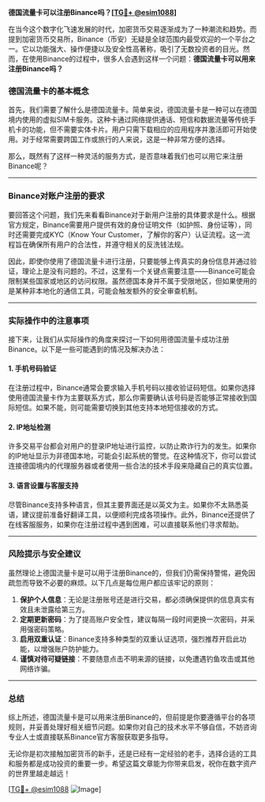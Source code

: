 **德国流量卡可以注册Binance吗？[[TG💪+ @esim1088](https://t.me/s/esim1088)]**

在当今这个数字化飞速发展的时代，加密货币交易逐渐成为了一种潮流和趋势。而提到加密货币交易所，Binance（币安）无疑是全球范围内最受欢迎的一个平台之一。它以功能强大、操作便捷以及安全性高著称，吸引了无数投资者的目光。然而，在使用Binance的过程中，很多人会遇到这样一个问题：**德国流量卡可以用来注册Binance吗？**

### 德国流量卡的基本概念

首先，我们需要了解什么是德国流量卡。简单来说，德国流量卡是一种可以在德国境内使用的虚拟SIM卡服务。这种卡通过网络提供通话、短信和数据流量等传统手机卡的功能，但不需要实体卡片。用户只需下载相应的应用程序并激活即可开始使用。对于经常需要跨国工作或旅行的人来说，这是一种非常方便的选择。

那么，既然有了这样一种灵活的服务方式，是否意味着我们也可以用它来注册Binance呢？

---

### Binance对账户注册的要求

要回答这个问题，我们先来看看Binance对于新用户注册的具体要求是什么。根据官方规定，Binance需要用户提供有效的身份证明文件（如护照、身份证等），同时还需要完成KYC（Know Your Customer，了解你的客户）认证流程。这一流程旨在确保所有用户的合法性，并遵守相关的反洗钱法规。

因此，即使你使用了德国流量卡进行注册，只要能够上传真实的身份信息并通过验证，理论上是没有问题的。不过，这里有一个关键点需要注意——Binance可能会限制某些国家或地区的访问权限。虽然德国本身并不属于受限地区，但如果使用的是某种非本地化的通信工具，可能会触发额外的安全审查机制。

---

### 实际操作中的注意事项

接下来，让我们从实际操作的角度来探讨一下如何用德国流量卡成功注册Binance。以下是一些可能遇到的情况及解决办法：

#### 1. **手机号码验证**
   在注册过程中，Binance通常会要求输入手机号码以接收验证码短信。如果你选择使用德国流量卡作为主要联系方式，那么你需要确认该号码是否能够正常接收到国际短信。如果不能，则可能需要切换到其他支持本地短信接收的方式。

#### 2. **IP地址检测**
   许多交易平台都会对用户的登录IP地址进行监控，以防止欺诈行为的发生。如果你的IP地址显示为非德国本地，可能会引起系统的警觉。在这种情况下，你可以尝试连接德国境内的代理服务器或者使用一些合法的技术手段来隐藏自己的真实位置。

#### 3. **语言设置与客服支持**
   尽管Binance支持多种语言，但其主要界面还是以英文为主。如果你不太熟悉英语，建议提前准备好翻译工具，以便顺利完成各项操作。此外，Binance还提供了在线客服服务，如果你在注册过程中遇到困难，可以直接联系他们寻求帮助。

---

### 风险提示与安全建议

虽然理论上德国流量卡是可以用于注册Binance的，但我们仍需保持警惕，避免因疏忽而导致不必要的麻烦。以下几点是每位用户都应该牢记的原则：

1. **保护个人信息**：无论是注册账号还是进行交易，都必须确保提供的信息真实有效且未泄露给第三方。
2. **定期更新密码**：为了提高账户安全性，建议每隔一段时间更换一次密码，并采用强密码策略。
3. **启用双重认证**：Binance支持多种类型的双重认证选项，强烈推荐开启此功能，以增强账户防护能力。
4. **谨慎对待可疑链接**：不要随意点击不明来源的链接，以免遭遇钓鱼攻击或其他网络诈骗。

---

### 总结

综上所述，德国流量卡是可以用来注册Binance的，但前提是你要遵循平台的各项规则，并妥善处理好相关细节问题。如果你对自己的技术水平不够自信，不妨咨询专业人士或直接联系Binance官方客服获取更多指导。

无论你是初次接触加密货币的新手，还是已经有一定经验的老手，选择合适的工具和服务都是成功投资的重要一步。希望这篇文章能为你带来启发，祝你在数字资产的世界里越走越远！

[[TG💪+ @esim1088](https://t.me/s/esim1088) ![Image](https://i.postimg.cc/4NQfJmqS/Snipaste-2025-05-13-00-14-12.png)]